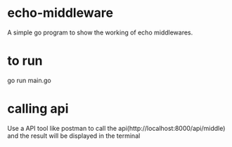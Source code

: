 # echo-middleware
A simple go program to show the working of echo middlewares.

# to run
go run main.go

# calling api
Use a API tool like postman to call the api(http://localhost:8000/api/middle) and the result will be displayed in the terminal

